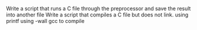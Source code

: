 Write a script that runs a C file through the preprocessor and save the result into another file
Write a script that compiles a C file but does not link.
using printf
using -wall gcc to compile

